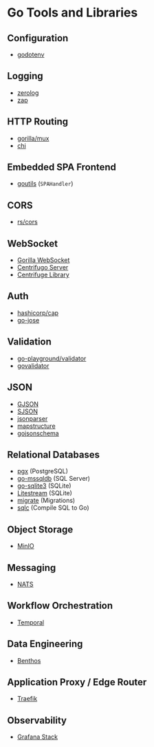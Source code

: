 # Go Tools and Libraries

## Configuration

- [godotenv](https://github.com/joho/godotenv)

## Logging

- [zerolog](https://github.com/rs/zerolog)
- [zap](https://github.com/uber-go/zap)

## HTTP Routing

- [gorilla/mux](https://github.com/gorilla/mux)
- [chi](https://go-chi.io/)

## Embedded SPA Frontend

- [goutils](https://github.com/heikkilamarko/goutils) (`SPAHandler`)

## CORS

- [rs/cors](https://github.com/rs/cors)

## WebSocket

- [Gorilla WebSocket](https://github.com/gorilla/websocket)
- [Centrifugo Server](https://centrifugal.dev/)
- [Centrifuge Library](https://github.com/centrifugal/centrifuge)

## Auth

- [hashicorp/cap](https://github.com/hashicorp/cap)
- [go-jose](https://github.com/go-jose/go-jose)

## Validation

- [go-playground/validator](https://github.com/go-playground/validator)
- [govalidator](https://github.com/asaskevich/govalidator)

## JSON

- [GJSON](https://github.com/tidwall/gjson)
- [SJSON](https://github.com/tidwall/sjson)
- [jsonparser](https://github.com/buger/jsonparser)
- [mapstructure](https://github.com/mitchellh/mapstructure)
- [gojsonschema](https://github.com/xeipuuv/gojsonschema)

## Relational Databases

- [pgx](https://github.com/jackc/pgx) (PostgreSQL)
- [go-mssqldb](https://github.com/denisenkom/go-mssqldb) (SQL Server)
- [go-sqlite3](https://github.com/mattn/go-sqlite3) (SQLite)
- [Litestream](https://litestream.io/) (SQLite)
- [migrate](https://github.com/golang-migrate/migrate) (Migrations)
- [sqlc](https://sqlc.dev/) (Compile SQL to Go)

## Object Storage

- [MinIO](https://min.io/)

## Messaging

- [NATS](https://nats.io/)

## Workflow Orchestration

- [Temporal](https://temporal.io/)

## Data Engineering

- [Benthos](https://www.benthos.dev/)

## Application Proxy / Edge Router

- [Traefik](https://traefik.io/traefik/)

## Observability

- [Grafana Stack](https://grafana.com/)
